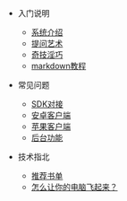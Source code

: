 <!-- docs/_sidebar.md -->

* 入门说明

  * [系统介绍](README.md)
  * [提问艺术](askart.md)
  * [奇技淫巧](learn.md)
  * [markdown教程](markdown.md)

* 常见问题

  * [SDK对接](normal—question.md)
  * [安卓客户端](android.md)
  * [苹果客户端](ios.md)
  * [后台功能](admin.md)

* 技术指北
  * [推荐书单](pc.md)
  * [怎么让你的电脑飞起来？](pc.md)
